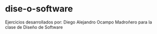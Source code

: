 # dise-o-software
Ejercicios desarrollados por:
Diego Alejandro Ocampo Madroñero
para la clase de Diseño de Software
